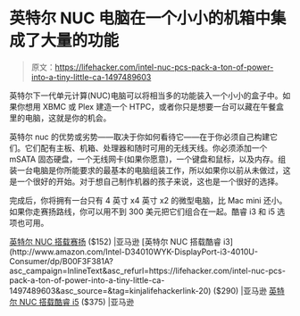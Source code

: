 # 英特尔 NUC 电脑在一个小小的机箱中集成了大量的功能

> 原文：<https://lifehacker.com/intel-nuc-pcs-pack-a-ton-of-power-into-a-tiny-little-ca-1497489603>

英特尔下一代单元计算(NUC)电脑可以将相当多的功能装入一个小小的盒子中。如果你想用 XBMC 或 Plex 建造一个 HTPC，或者你只是想要一台可以藏在午餐盒里的电脑，这就是你的机会。



英特尔 nuc 的优势或劣势——取决于你如何看待它——在于你必须自己构建它们。它们配有主板、机箱、处理器和随时可用的无线天线。你必须添加一个 mSATA 固态硬盘，一个无线网卡(如果你愿意)，一个键盘和鼠标，以及内存。组装一台电脑是你所能要求的最基本的电脑组装工作，所以如果你以前从未做过，这是一个很好的开始。对于想自己制作机器的孩子来说，这也是一个很好的选择。

完成后，你将拥有一台只有 4 英寸 x4 英寸 x2 的微型电脑，比 Mac mini 还小。如果你走赛扬路线，你可以用不到 300 美元把它们组合在一起。酷睿 i3 和 i5 选项也可用。

[英特尔 NUC 搭载赛扬](https://www.amazon.com/dp/B00B7I8HZ4?asc_campaign=InlineText&asc_refurl=https://lifehacker.com/intel-nuc-pcs-pack-a-ton-of-power-into-a-tiny-little-ca-1497489603&asc_source=&linkCode=ogi&psc=1&smid=A3T0VW7ENMTTKA&tag=kinjalifehackerlink-20&th=1) ($152) |亚马逊
[英特尔 NUC 搭载酷睿 i3](http://www.amazon.com/Intel-D34010WYK-DisplayPort-i3-4010U-Consumer/dp/B00F3F381A?asc_campaign=InlineText&asc_refurl=https://lifehacker.com/intel-nuc-pcs-pack-a-ton-of-power-into-a-tiny-little-ca-1497489603&asc_source=&tag=kinjalifehackerlink-20) ($290) |亚马逊
[英特尔 NUC 搭载酷睿 i5](http://www.amazon.com/Intel-D54250WYK1-i5-4250U-Processor-Power/dp/B00H3YT8CC?asc_campaign=InlineText&asc_refurl=https://lifehacker.com/intel-nuc-pcs-pack-a-ton-of-power-into-a-tiny-little-ca-1497489603&asc_source=&tag=kinjalifehackerlink-20) ($375) |亚马逊